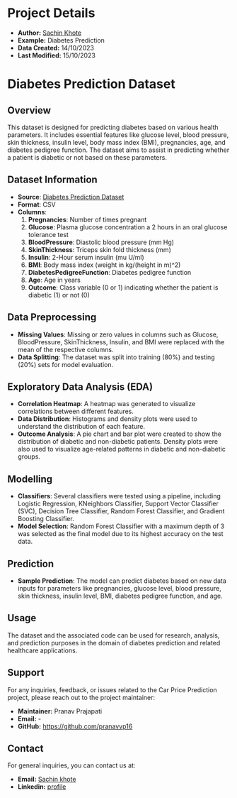 # Project Details

- **Author:** [Sachin Khote](https://github.com/sachinkhote)
- **Example:** Diabetes Prediction
- **Data Created:** 14/10/2023
- **Last Modified:** 15/10/2023

# Diabetes Prediction Dataset

## Overview

This dataset is designed for predicting diabetes based on various health parameters. It includes essential features like glucose level, blood pressure, skin thickness, insulin level, body mass index (BMI), pregnancies, age, and diabetes pedigree function. The dataset aims to assist in predicting whether a patient is diabetic or not based on these parameters.

## Dataset Information

- **Source**: [Diabetes Prediction Dataset](https://github.com/sachinkhote/Public_Dataset/raw/main/Diabetes%20Prediction.csv)
- **Format**: CSV
- **Columns**:
  1. **Pregnancies**: Number of times pregnant
  2. **Glucose**: Plasma glucose concentration a 2 hours in an oral glucose tolerance test
  3. **BloodPressure**: Diastolic blood pressure (mm Hg)
  4. **SkinThickness**: Triceps skin fold thickness (mm)
  5. **Insulin**: 2-Hour serum insulin (mu U/ml)
  6. **BMI**: Body mass index (weight in kg/(height in m)^2)
  7. **DiabetesPedigreeFunction**: Diabetes pedigree function
  8. **Age**: Age in years
  9. **Outcome**: Class variable (0 or 1) indicating whether the patient is diabetic (1) or not (0)

## Data Preprocessing

- **Missing Values**: Missing or zero values in columns such as Glucose, BloodPressure, SkinThickness, Insulin, and BMI were replaced with the mean of the respective columns.
- **Data Splitting**: The dataset was split into training (80%) and testing (20%) sets for model evaluation.

## Exploratory Data Analysis (EDA)

- **Correlation Heatmap**: A heatmap was generated to visualize correlations between different features.
- **Data Distribution**: Histograms and density plots were used to understand the distribution of each feature.
- **Outcome Analysis**: A pie chart and bar plot were created to show the distribution of diabetic and non-diabetic patients. Density plots were also used to visualize age-related patterns in diabetic and non-diabetic groups.

## Modelling

- **Classifiers**: Several classifiers were tested using a pipeline, including Logistic Regression, KNeighbors Classifier, Support Vector Classifier (SVC), Decision Tree Classifier, Random Forest Classifier, and Gradient Boosting Classifier.
- **Model Selection**: Random Forest Classifier with a maximum depth of 3 was selected as the final model due to its highest accuracy on the test data.

## Prediction

- **Sample Prediction**: The model can predict diabetes based on new data inputs for parameters like pregnancies, glucose level, blood pressure, skin thickness, insulin level, BMI, diabetes pedigree function, and age.

## Usage

The dataset and the associated code can be used for research, analysis, and prediction purposes in the domain of diabetes prediction and related healthcare applications.

## Support

For any inquiries, feedback, or issues related to the Car Price Prediction project, please reach out to the project maintainer:

- **Maintainer:** Pranav Prajapati  
- **Email:** -  
- **GitHub:** https://github.com/pranavvp16  

## Contact

For general inquiries, you can contact us at:

- **Email:** [Sachin khote](sachinkhote451@gmail.com)
- **Linkedin:** [profile](https://www.linkedin.com/in/sachin-khote-195570277/)
